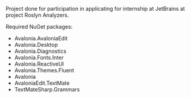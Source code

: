Project done for participation in applicating for internship at JetBrains at project Roslyn Analyzers.

Required NuGet packages:
  - Avalonia.AvaloniaEdit
  - Avalonia.Desktop
  - Avalonia.Diagnostics
  - Avalonia.Fonts.Inter
  - Avalonia.ReactiveUI
  - Avalonia.Themes.Fluent
  - Avalonia
  - AvaloniaEdit.TextMate
  - TextMateSharp.Grammars
